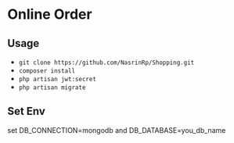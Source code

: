 # Online Order

## Usage

-   `git clone https://github.com/NasrinRp/Shopping.git`
-   `composer install`
-   `php artisan jwt:secret`
-   `php artisan migrate`

## Set Env
set 
DB_CONNECTION=mongodb and 
DB_DATABASE=you_db_name

